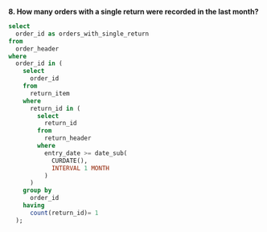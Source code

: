 **8. How many orders with a single return were recorded in the last month?**

```sql
select 
  order_id as orders_with_single_return 
from 
  order_header 
where 
  order_id in (
    select 
      order_id 
    from 
      return_item 
    where 
      return_id in (
        select 
          return_id 
        from 
          return_header 
        where 
          entry_date >= date_sub(
            CURDATE(), 
            INTERVAL 1 MONTH
          )
      ) 
    group by 
      order_id 
    having 
      count(return_id)= 1
  );
```
